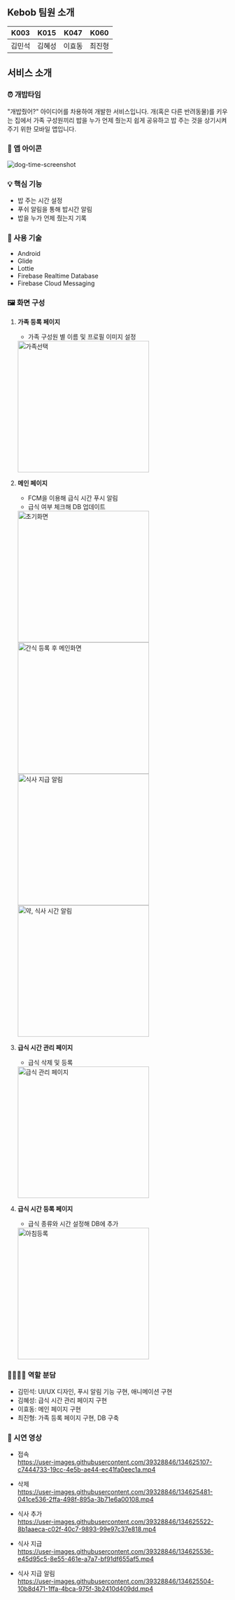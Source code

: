 ## Kebob 팀원 소개

|K003|K015|K047|K060|
|:---:|:---:|:---:|:---:|
|김민석|김혜성|이효동|최진형|

## 서비스 소개

### ⏰ 개밥타임
"개밥줬어?" 아이디어를 차용하여 개발한 서비스입니다. 개(혹은 다른 반려동물)를 키우는 집에서 가족 구성원끼리 밥을 누가 언제 줬는지 쉽게 공유하고 밥 주는 것을 상기시켜 주기 위한 모바일 앱입니다.

### 🐶 앱 아이콘
![dog-time-screenshot](https://user-images.githubusercontent.com/39328846/134578805-60c230c5-8bcf-4227-8e93-864e1a9bb96a.jpg)

### 💡 핵심 기능
 - 밥 주는 시간 설정
 - 푸쉬 알림을 통해 밥시간 알림
 - 밥을 누가 언제 줬는지 기록

### 📕 사용 기술
- Android
- Glide
- Lottie
- Firebase Realtime Database
- Firebase Cloud Messaging

### 🖼 화면 구성
1. **가족 등록 페이지**
    - 가족 구성원 별 이름 및 프로필 이미지 설정
    <img src="https://user-images.githubusercontent.com/62787596/134621449-7f972ea5-5549-4729-a462-48648276417d.png" alt="가족선택" style="width:300px;"/>

1. **메인 페이지**
    - FCM을 이용해 급식 시간 푸시 알림
    - 급식 여부 체크해 DB 업데이트
    <img src="https://user-images.githubusercontent.com/62787596/134621488-5a1f72b7-28cb-422e-8d0d-527a0c5e582a.png" alt="초기화면" style="width:300px;"/>
    <img src="https://user-images.githubusercontent.com/62787596/134621628-4d5246ce-91ed-4287-bb51-ff3683149e99.png" alt="간식 등록 후 메인화면" style="width:300px;"/>
    <img src="https://user-images.githubusercontent.com/62787596/134621777-c5cd9ded-9863-40de-98c3-a2c74a55ddbd.png" alt="식사 지급 알림" style="width:300px;"/>
    <img src="https://user-images.githubusercontent.com/62787596/134621821-cc3ff0c2-095c-4a0d-8125-70a5dee062f0.png" alt="약, 식사 시간 알림" style="width:300px;"/>

1. **급식 시간 관리 페이지**
    - 급식 삭제 및 등록
    <img src="https://user-images.githubusercontent.com/62787596/134621693-fbd2b44c-3851-4071-b88d-c73cb44a82b5.png" alt="급식 관리 페이지" style="width:300px;"/>

1. **급식 시간 등록 페이지**
    - 급식 종류와 시간 설정해 DB에 추가
    <img src="https://user-images.githubusercontent.com/62787596/134621536-9a6e81de-88fb-4343-9c09-8e84754e56f9.png" alt="아침등록" style="width:300px;"/>

### 👩‍👩‍👧‍👧 역할 분담
- 김민석: UI/UX 디자인, 푸시 알림 기능 구현, 애니메이션 구현
- 김혜성: 급식 시간 관리 페이지 구현
- 이효동: 메인 페이지 구현
- 최진형: 가족 등록 페이지 구현, DB 구축

### 🎨 시연 영상


- 접속  
https://user-images.githubusercontent.com/39328846/134625107-c7444733-19cc-4e5b-ae44-ec41fa0eec1a.mp4

- 삭제  
https://user-images.githubusercontent.com/39328846/134625481-041ce536-2ffa-498f-895a-3b71e6a00108.mp4

- 식사 추가  
https://user-images.githubusercontent.com/39328846/134625522-8b1aaeca-c02f-40c7-9893-99e97c37e818.mp4

- 식사 지급  
https://user-images.githubusercontent.com/39328846/134625536-e45d95c5-8e55-461e-a7a7-bf91df655af5.mp4

- 식사 지급 알림  
https://user-images.githubusercontent.com/39328846/134625504-10b8d471-1ffa-4bca-975f-3b2410d409dd.mp4

